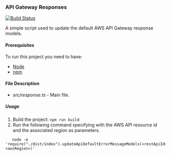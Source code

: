 ### API Gateway Responses
[![Build Status](https://travis-ci.org/drexler/gateway-responses.svg?branch=master)](https://travis-ci.org/drexler/gateway-responses.svg?branch=master)

A simple script used to update the default AWS API Gateway response models.

#### Prerequisites
To run this project you need to have:

- [Node](https://nodejs.org)
- [npm](https://www.npmjs.com/get-npm)

#### File Description

 * *src/response.ts* - Main file.

##### Usage
1. Build the project: `npm run build`
2. Run the following command specifying with the AWS API resource id and the associated region as parameters.
 ```shell
    node -e 'require("./dist/index").updateApiDefaultErrorMessageModels(<restApiId>, <awsRegion>)'
 ```
